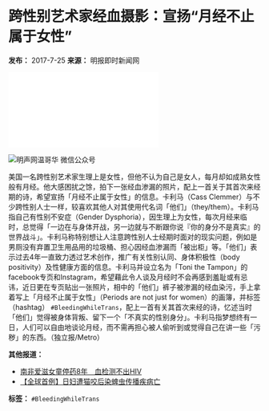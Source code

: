 # 跨性别艺术家经血摄影：宣扬“月经不止属于女性”

**发布：** 2017-7-25
**来源：** 明报即时新闻网

![](article_qr_img.php?id=503610)

![](images/wechat_qr.jpg)明声网温哥华 微信公众号

美国一名跨性别艺术家生理上是女性，但他不认为自己是女人，每月却如成熟女性般有月经。他大感困扰之馀，拍下一张经血渗漏的照片，配上一首关于其首次来经期的诗，希望宣扬「月经不止属于女性」的信息。卡利马（Cass Clemmer）与不少跨性别人士一样，较喜欢其他人对其使用代名词「他们」（they/them）。卡利马指自己有性别不安症（Gender Dysphoria），因生理上为女性，每次月经来临时，总觉得「一边在与身体开战，另一边就与不断跟你说『你的身分不是真实』的世界战斗」。卡利马称特别想让人注意跨性别人士经期时面对的现实问题，例如是男厕没有弃置卫生用品用的垃圾桶、担心因经血渗漏而「被出柜」等。「他们」表示过去4年一直致力透过艺术创作，推广有关性别认同、身体积极性（body positivity）及性健康方面的信息。卡利马并设立名为「Toni the Tampon」的facebook专页和Instagram，希望藉此令人谈及月经时不会再感到羞耻或有忌讳，近日更在专页贴出一张照片，相中的「他们」裤子被渗漏的经血染污，手上拿着写上「月经不止属于女性」（Periods are not just for women）的画簿，并标签（hashtag） `#BleedingWhileTrans`，配上一首有关其首次来经的诗，忆述当时「他们」觉得被身体背叛、留下一个「不真实的性别身分」。卡利马指梦想终有一日，人们可以自由地谈论月经，而不需再担心被人偷听到或觉得自己在讲一些「污秽」的东西。（独立报/Metro）

**其他报道：**

*   [南非爱滋女童停药8年　血检测不出HIV](无链接)
*   [【全球首例】日妇遭猫咬后染蜱虫传播疾病亡](无链接)

**标签：** `#BleedingWhileTrans`
